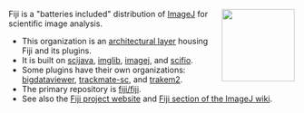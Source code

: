 <img align="right" width="128" src="https://imagej.net/media/icons/fiji.svg"> Fiji is a "batteries included" distribution of [ImageJ](https://imagej.net/) for scientific image analysis.

* This organization is an [architectural layer](https://imagej.net/develop/architecture#organizational-structure) housing Fiji and its plugins.
* It is built on [scijava](https://github.com/scijava), [imglib](https://github.com/imglib), [imagej](https://github.com/imagej), and [scifio](https://github.com/scifio).
* Some plugins have their own organizations: [bigdataviewer](https://github.com/bigdataviewer), [trackmate-sc](https://github.com/trackmate-sc), and [trakem2](https://github.com/trakem2).
* The primary repository is [fiji/fiji](https://github.com/fiji/fiji).
* See also the [Fiji project website](https://fiji.sc/) and [Fiji section of the ImageJ wiki](https://imagej.net/software/fiji).

